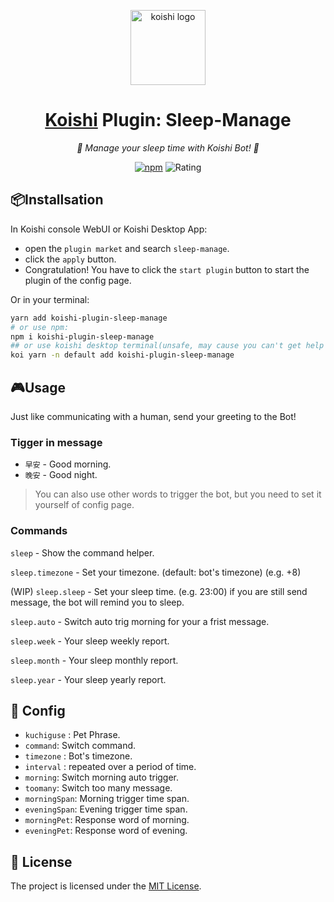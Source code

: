 <!-- markdownlint-disable MD033 MD041 -->
<p align="center">
  <img src="https://koishi.chat/logo.png" width="120" height="120" alt="koishi logo">
</p>

<div align="center">

# [Koishi](https://koishi.chat) Plugin: Sleep-Manage

_🎈 Manage your sleep time with Koishi Bot! 🎈_

[![npm](https://img.shields.io/npm/v/koishi-plugin-sleep-manage?style=flat-square)](https://www.npmjs.com/package/koishi-plugin-sleep-manage) ![Rating](https://badge.koishi.chat/rating/koishi-plugin-sleep-manage)

</div>

## 📦Installsation

In Koishi console WebUI or Koishi Desktop App:

- open the `plugin market` and search `sleep-manage`.
- click the `apply` button.
- Congratulation! You have to click the `start plugin` button to start the plugin of the config page.

Or in your terminal:

```bash
yarn add koishi-plugin-sleep-manage
# or use npm:
npm i koishi-plugin-sleep-manage
## or use koishi desktop terminal(unsafe, may cause you can't get help from the qq group):
koi yarn -n default add koishi-plugin-sleep-manage
```

## 🎮Usage

Just like communicating with a human, send your greeting to the Bot!

### Tigger in message

- `早安` - Good morning.
- `晚安` - Good night.
  
> You can also use other words to trigger the bot, but you need to set it yourself of config page.

### Commands

`sleep` - Show the command helper.

`sleep.timezone` - Set your timezone. (default: bot's timezone) (e.g. +8)

(WIP) `sleep.sleep` - Set your sleep time. (e.g. 23:00) if you are still send message, the bot will remind you to sleep.

`sleep.auto` - Switch auto trig morning for your a frist message.

`sleep.week` - Your sleep weekly report.

`sleep.month` - Your sleep monthly report.

`sleep.year` - Your sleep yearly report.

## 🔧 Config

- `kuchiguse` : Pet Phrase.
- `command`: Switch command.
- `timezone` : Bot's timezone.
- `interval` : repeated over a period of time.
- `morning`: Switch morning auto trigger.
- `toomany`: Switch too many message.
- `morningSpan`: Morning trigger time span.
- `eveningSpan`: Evening trigger time span.
- `morningPet`: Response word of morning.
- `eveningPet`: Response word of evening.

## 📄 License

The project is licensed under the [MIT License](./LICENSE).
